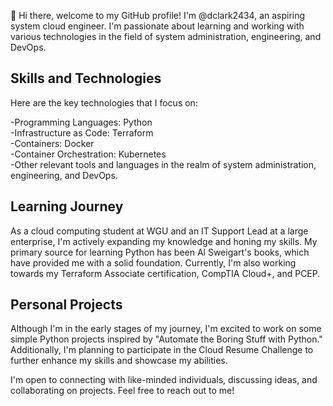 👋 Hi there, welcome to my GitHub profile! 
I'm @dclark2434, an aspiring system cloud engineer. I'm passionate about learning and working with various technologies in the field of system administration, engineering, and DevOps.

## Skills and Technologies
Here are the key technologies that I focus on:

-Programming Languages: Python<br>
-Infrastructure as Code: Terraform<br>
-Containers: Docker<br>
-Container Orchestration: Kubernetes<br>
-Other relevant tools and languages in the realm of system administration, engineering, and DevOps.

## Learning Journey
As a cloud computing student at WGU and an IT Support Lead at a large enterprise, I'm actively expanding my knowledge and honing my skills. My primary source for learning Python has been Al Sweigart's books, which have provided me with a solid foundation. Currently, I'm also working towards my Terraform Associate certification, CompTIA Cloud+, and PCEP.

## Personal Projects
Although I'm in the early stages of my journey, I'm excited to work on some simple Python projects inspired by "Automate the Boring Stuff with Python." Additionally, I'm planning to participate in the Cloud Resume Challenge to further enhance my skills and showcase my abilities.

I'm open to connecting with like-minded individuals, discussing ideas, and collaborating on projects. Feel free to reach out to me!

<!---
Dclark2434/Dclark2434 is a ✨ special ✨ repository because its `README.md` (this file) appears on your GitHub profile.
You can click the Preview link to take a look at your changes.
--->
